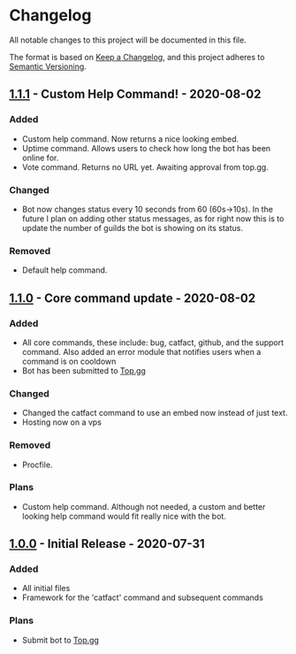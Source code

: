 # Changelog

All notable changes to this project will be documented in this file.

The format is based on [Keep a Changelog](https://keepachangelog.com/en/1.0.0/),
and this project adheres to [Semantic Versioning](https://semver.org/spec/v2.0.0.html).

## [1.1.1] - Custom Help Command! - 2020-08-02

### Added

- Custom help command. Now returns a nice looking embed.
- Uptime command. Allows users to check how long the bot has been online for.
- Vote command. Returns no URL yet. Awaiting approval from top.gg.

### Changed

- Bot now changes status every 10 seconds from 60 (60s->10s). In the future I plan on adding other status messages, as for right now this is to update the number of guilds the bot is showing on its status.


### Removed

- Default help command.


## [1.1.0] - Core command update - 2020-08-02

### Added

- All core commands, these include: bug, catfact, github, and the support command. Also added an error module that notifies users when a command is on cooldown
- Bot has been submitted to [Top.gg](https://top.gg/)

### Changed

- Changed the catfact command to use an embed now instead of just text.
- Hosting now on a vps
### Removed

- Procfile.

### Plans

- Custom help command. Although not needed, a custom and better looking help command would fit really nice with the bot.


## [1.0.0] - Initial Release - 2020-07-31

### Added

- All initial files
- Framework for the 'catfact' command and subsequent commands

### Plans
- Submit bot to [Top.gg](https://top.gg/)


[1.0.0]: https://github.com/mlucap/catfacts
[1.1.0]: https://github.com/mlucap/catfacts/blob/master/cogs/
[1.1.1]: https://github.com/mlucap/catfacts/blob/master/cogs/help.py
